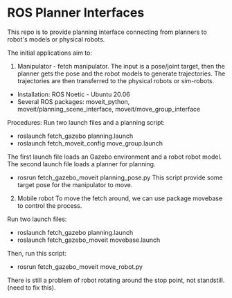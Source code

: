 # ROS Planner Interfaces
This repo is to provide planning interface connecting from planners to robot's models or physical robots.

The initial applications aim to:
1. Manipulator - fetch manipulator.
The input is a pose/joint target, then the planner gets the pose and the robot models to generate trajectories.
The trajectories are then transferred to the physical robots or sim-robots.
- Installation: ROS Noetic - Ubuntu 20.06
- Several ROS packages: moveit_python, moveit/planning_scene_interface, moveit/move_group_interface

Procedures:
Run two launch files and a planning script:
- roslaunch fetch_gazebo planning.launch
- roslaunch fetch_moveit_config move_group.launch

The first launch file loads an Gazebo environment and a robot robot model. The second launch file loads a planner for planning.

- rosrun fetch_gazebo_moveit planning_pose.py 
This script provide some target pose for the manipulator to move.


2. Mobile robot
To move the fetch around, we can use package movebase to control the process. 

Run two launch files:
- roslaunch fetch_gazebo planning.launch
- roslaunch fetch_gazebo_moveit movebase.launch

Then, run this script:
- rosrun fetch_gazebo_moveit move_robot.py

There is still a problem of robot rotating around the stop point, not standstill. (need to fix this).

